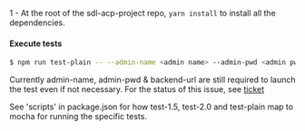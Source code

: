 1 - At the root of the sdl-acp-project repo, `yarn install` to install all the dependencies. 

#### Execute tests

```bash
$ npm run test-plain -- --admin-name <admin name> --admin-pwd <admin pwd> --backend-url https://<pod name>.symphony.com
```
Currently admin-name, admin-pwd & backend-url are still required to launch the test even if not necessary.
For the status of this issue, see [ticket](https://perzoinc.atlassian.net/browse/GK-3)


See 'scripts' in package.json for how test-1.5, test-2.0 and test-plain map to mocha for running the specific tests.
